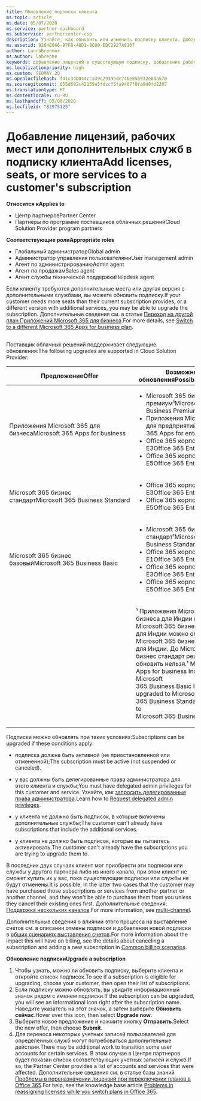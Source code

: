 ```yaml
---
title: Обновление подписки клиента
ms.topic: article
ms.date: 05/07/2020
ms.service: partner-dashboard
ms.subservice: partnercenter-csp
description: Узнайте, как обновить или изменить подписку клиента. Добавьте лицензии и рабочие места или перейдите на другую версию с большим количеством служб.
ms.assetid: 9264E666-97F8-48D1-8C00-EDC2927A8107
author: LauraBrenner
ms.author: labrenne
keywords: добавление лицензий в существующую подписку, добавление рабочих мест для существующей подписки, изменение подписки, изменить подписку, приобретение дополнительных лицензий для клиента
ms.localizationpriority: high
ms.custom: SEOMAY.20
ms.openlocfilehash: f41c34b044cca39c2939ede746e05b932e03a570
ms.sourcegitcommit: 655d692c42155e5fdccf5fa9407f9fa0d0fd2207
ms.translationtype: HT
ms.contentlocale: ru-RU
ms.lasthandoff: 05/08/2020
ms.locfileid: "82975125"
---
```

# <a name="add-licenses-seats-or-more-services-to-a-customers-subscription"></a><span data-ttu-id="513ae-105">Добавление лицензий, рабочих мест или дополнительных служб в подписку клиента</span><span class="sxs-lookup"><span data-stu-id="513ae-105">Add licenses, seats, or more services to a customer's subscription</span></span>

<span data-ttu-id="513ae-106">**Относится к**</span><span class="sxs-lookup"><span data-stu-id="513ae-106">**Applies to**</span></span>

- <span data-ttu-id="513ae-107">Центр партнеров</span><span class="sxs-lookup"><span data-stu-id="513ae-107">Partner Center</span></span>
- <span data-ttu-id="513ae-108">Партнеры по программе поставщиков облачных решений</span><span class="sxs-lookup"><span data-stu-id="513ae-108">Cloud Solution Provider program partners</span></span>

<span data-ttu-id="513ae-109">**Соответствующие роли**</span><span class="sxs-lookup"><span data-stu-id="513ae-109">**Appropriate roles**</span></span>

- <span data-ttu-id="513ae-110">Глобальный администратор</span><span class="sxs-lookup"><span data-stu-id="513ae-110">Global admin</span></span>
- <span data-ttu-id="513ae-111">Администратор управления пользователями</span><span class="sxs-lookup"><span data-stu-id="513ae-111">User management admin</span></span>
- <span data-ttu-id="513ae-112">Агент по администрированию</span><span class="sxs-lookup"><span data-stu-id="513ae-112">Admin agent</span></span>
- <span data-ttu-id="513ae-113">Агент по продажам</span><span class="sxs-lookup"><span data-stu-id="513ae-113">Sales agent</span></span>
- <span data-ttu-id="513ae-114">Агент службы технической поддержки</span><span class="sxs-lookup"><span data-stu-id="513ae-114">Helpdesk agent</span></span>

<span data-ttu-id="513ae-115">Если клиенту требуются дополнительные места или другая версия с дополнительными службами, вы можете обновить подписку.</span><span class="sxs-lookup"><span data-stu-id="513ae-115">If your customer needs more seats than their current subscription provides, or a different version with additional services, you may be able to upgrade the subscription.</span></span> <span data-ttu-id="513ae-116">Дополнительные сведения см. в статье [Переход на другой план Приложений Microsoft 365 для бизнеса](https://go.microsoft.com/fwlink/p/?LinkId=723577).</span><span class="sxs-lookup"><span data-stu-id="513ae-116">For more details, see [Switch to a different Microsoft 365 Apps for business plan](https://go.microsoft.com/fwlink/p/?LinkId=723577).</span></span>

## <a href="" id="upgradesubscription"></a>


<span data-ttu-id="513ae-117">Поставщик облачных решений поддерживает следующие обновления:</span><span class="sxs-lookup"><span data-stu-id="513ae-117">The following upgrades are supported in Cloud Solution Provider:</span></span>

<table>
<colgroup>
<col width="50%" />
<col width="50%" />
</colgroup>
<thead>
<tr class="header">
<th><span data-ttu-id="513ae-118">Предложение</span><span class="sxs-lookup"><span data-stu-id="513ae-118">Offer</span></span></th>
<th><span data-ttu-id="513ae-119">Возможные обновления</span><span class="sxs-lookup"><span data-stu-id="513ae-119">Possible upgrades</span></span></th>
</tr>
</thead>
<tbody>
<tr class="odd">
<td><span data-ttu-id="513ae-120">Приложения Microsoft 365 для бизнеса</span><span class="sxs-lookup"><span data-stu-id="513ae-120">Microsoft 365 Apps for business</span></span></td>
<td><ul>
<li><span data-ttu-id="513ae-121">Microsoft 365 бизнес премиум¹</span><span class="sxs-lookup"><span data-stu-id="513ae-121">Microsoft 365 Business Premium¹</span></span></li>
<li><span data-ttu-id="513ae-122">Приложения Microsoft 365 для предприятий</span><span class="sxs-lookup"><span data-stu-id="513ae-122">Microsoft 365 Apps for enterprise</span></span></li>
<li><span data-ttu-id="513ae-123">Office 365 корпоративный E3</span><span class="sxs-lookup"><span data-stu-id="513ae-123">Office 365 Enterprise E3</span></span></li>
<li><span data-ttu-id="513ae-124">Office 365 корпоративный E5</span><span class="sxs-lookup"><span data-stu-id="513ae-124">Office 365 Enterprise E5</span></span></li>
</ul></td>
</tr>
<tr class="even">
<td><span data-ttu-id="513ae-125">Microsoft 365 бизнес стандарт</span><span class="sxs-lookup"><span data-stu-id="513ae-125">Microsoft 365 Business Standard</span></span></td>
<td><ul>
<li><span data-ttu-id="513ae-126">Office 365 корпоративный E3</span><span class="sxs-lookup"><span data-stu-id="513ae-126">Office 365 Enterprise E3</span></span></li>
<li><span data-ttu-id="513ae-127">Office 365 корпоративный E5</span><span class="sxs-lookup"><span data-stu-id="513ae-127">Office 365 Enterprise E5</span></span></li>
</ul></td>
</tr>
<tr class="odd">
<td><span data-ttu-id="513ae-128">Microsoft 365 бизнес базовый</span><span class="sxs-lookup"><span data-stu-id="513ae-128">Microsoft 365 Business Basic</span></span></td>
<td><ul>
<li><span data-ttu-id="513ae-129">Microsoft 365 бизнес стандарт¹</span><span class="sxs-lookup"><span data-stu-id="513ae-129">Microsoft 365 Business Standard¹</span></span></li>
<li><span data-ttu-id="513ae-130">Office 365 корпоративный E1</span><span class="sxs-lookup"><span data-stu-id="513ae-130">Office 365 Enterprise E1</span></span></li>
<li><span data-ttu-id="513ae-131">Office 365 корпоративный E3</span><span class="sxs-lookup"><span data-stu-id="513ae-131">Office 365 Enterprise E3</span></span></li>
<li><span data-ttu-id="513ae-132">Office 365 корпоративный E5</span><span class="sxs-lookup"><span data-stu-id="513ae-132">Office 365 Enterprise E5</span></span></li>
</ul></td>
</tr>
<tr class="even">
<td></td>
<td><p><span data-ttu-id="513ae-133">¹ Приложения Microsoft 365 для бизнеса для Индии и Microsoft 365 бизнес базовый для Индии можно обновить до Microsoft 365 бизнес стандарт для Индии. До Microsoft 365 бизнес стандарт решение обновить нельзя.</span><span class="sxs-lookup"><span data-stu-id="513ae-133">¹ Microsoft 365 Apps for business India and Microsoft 365 Business Basic India can be upgraded to Microsoft 365 Business Standard India, not to Microsoft 365 Business Standard.</span></span></p></td>
</tr>
</tbody>
</table>

<span data-ttu-id="513ae-134">Подписки можно обновлять при таких условиях:</span><span class="sxs-lookup"><span data-stu-id="513ae-134">Subscriptions can be upgraded if these conditions apply:</span></span>

-   <span data-ttu-id="513ae-135">подписка должна быть активной (не приостановленной или отмененной);</span><span class="sxs-lookup"><span data-stu-id="513ae-135">The subscription must be active (not suspended or canceled).</span></span>

-   <span data-ttu-id="513ae-136">у вас должны быть делегированные права администратора для этого клиента и службы;</span><span class="sxs-lookup"><span data-stu-id="513ae-136">You must have delegated admin privileges for this customer and service.</span></span> <span data-ttu-id="513ae-137">Узнайте, как [запросить делегированные права администратора](request-a-relationship-with-a-customer.md).</span><span class="sxs-lookup"><span data-stu-id="513ae-137">Learn how to [Request delegated admin privileges](request-a-relationship-with-a-customer.md).</span></span>

-   <span data-ttu-id="513ae-138">у клиента не должно быть подписок, в которые включены дополнительные службы;</span><span class="sxs-lookup"><span data-stu-id="513ae-138">The customer can't already have subscriptions that include the additional services.</span></span>

-   <span data-ttu-id="513ae-139">у клиента не должно быть подписок, которые вы пытаетесь активировать.</span><span class="sxs-lookup"><span data-stu-id="513ae-139">The customer can't already have the subscriptions you are trying to upgrade them to.</span></span>

<span data-ttu-id="513ae-140">В последних двух случаях клиент мог приобрести эти подписки или службы у другого партнера либо из иного канала, при этом клиент не сможет купить их у вас, пока существующие подписки или службы не будут отменены.</span><span class="sxs-lookup"><span data-stu-id="513ae-140">It is possible, in the latter two cases that the customer may have purchased those subscriptions or services from another partner or another channel, and they won't be able to purchase them from you unless they cancel their existing ones first.</span></span> <span data-ttu-id="513ae-141">Дополнительные сведения: [Поддержка нескольких каналов](multichannel.md).</span><span class="sxs-lookup"><span data-stu-id="513ae-141">For more information, see [multi-channel](multichannel.md).</span></span>

<span data-ttu-id="513ae-142">Дополнительные сведения о влиянии этого процесса на выставление счетов см. в описании отмены подписки и добавлении новой подписки в [общих сценариях выставления счетов](common-billing-scenarios.md).</span><span class="sxs-lookup"><span data-stu-id="513ae-142">For more information about the impact this will have on billing, see the details about canceling a subscription and adding a new subscription in [Common billing scenarios](common-billing-scenarios.md).</span></span>

<span data-ttu-id="513ae-143">**Обновление подписки**</span><span class="sxs-lookup"><span data-stu-id="513ae-143">**Upgrade a subscription**</span></span>

1.  <span data-ttu-id="513ae-144">Чтобы узнать, можно ли обновить подписку, выберите клиента и откройте список подписок.</span><span class="sxs-lookup"><span data-stu-id="513ae-144">To see if a subscription is eligible for upgrading, choose your customer, then open their list of subscriptions.</span></span>
2.  <span data-ttu-id="513ae-145">Если подписку можно обновлять, вы увидите информационный значок рядом с именем подписки.</span><span class="sxs-lookup"><span data-stu-id="513ae-145">If the subscription can be upgraded, you will see an informational icon right after the subscription name.</span></span> <span data-ttu-id="513ae-146">Наведите указатель на этот значок, а затем выберите **Обновить сейчас**.</span><span class="sxs-lookup"><span data-stu-id="513ae-146">Hover over this icon, then select **Upgrade now**.</span></span>
3.  <span data-ttu-id="513ae-147">Выберите новое предложение и нажмите кнопку **Отправить**.</span><span class="sxs-lookup"><span data-stu-id="513ae-147">Select the new offer, then choose **Submit**.</span></span>
4.  <span data-ttu-id="513ae-148">Для переноса некоторых учетных записей пользователей для определенных служб могут потребоваться дополнительные действия.</span><span class="sxs-lookup"><span data-stu-id="513ae-148">There may be additional work to transition some user accounts for certain services.</span></span> <span data-ttu-id="513ae-149">В этом случае в Центре партнеров будет показан список соответствующих учетных записей и служб.</span><span class="sxs-lookup"><span data-stu-id="513ae-149">If so, the Partner Center provides a list of accounts and services that were affected.</span></span> <span data-ttu-id="513ae-150">Дополнительные сведения см. в статье базы знаний [Проблемы в переназначении лицензий при переключении планов в Office 365](https://go.microsoft.com/fwlink/p/?LinkId=723576).</span><span class="sxs-lookup"><span data-stu-id="513ae-150">For help, see the knowledge base article [Problems in reassigning licenses while you switch plans in Office 365](https://go.microsoft.com/fwlink/p/?LinkId=723576).</span></span>

 

 



